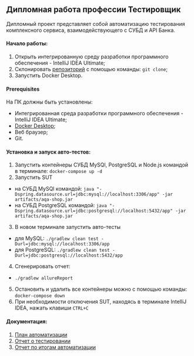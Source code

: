 ## Дипломная работа профессии Тестировщик

Дипломный проект представляет собой автоматизацию тестирования комплексного сервиса, взаимодействующего с СУБД и API Банка.

#### Начало работы:
1) Открыть интегрированную среду разработки программного обеспечения - IntelliJ IDEA Ultimate;
2) Склонировать [репозиторий](https://github.com/Crazyhell13/qa-diploma.git) c помощью команды: ```git clone```;
3) Запустить Docker Desktop.
   
#### Prerequisites
На ПК должны быть установлены:
- Интегрированная среда разработки программного обеспечения - IntelliJ IDEA Ultimate;
- [Docker Desktop](https://www.docker.com/products/docker-desktop/);
- Веб браузер;
- Git.

#### Установка и запуск авто-тестов:
1) Запустить контейнеры СУБД MySQl, PostgreSQL и Node.js командой в терминале:
```docker-compose up -d ```
2) Запустить SUT 
+ на СУБД MySQl командой:
```java "-Dspring.datasource.url=jdbc:mysql://localhost:3306/app" -jar artifacts/aqa-shop.jar```
+ на СУБД PostgreSQL командой:
```java "-Dspring.datasource.url=jdbc:postgresql://localhost:5432/app" -jar artifacts/aqa-shop.jar```
3) В новом терминале запустить авто-тесты 
+ для MySQL:
```./gradlew clean test -Durl=jdbc:mysql://localhost:3306/app```
+ для PostgreSQL:
```./gradlew clean test -Durl=jdbc:postgresql://localhost:5432/app```
4) Сгенерировать отчет:
+ ```./gradlew allureReport```
5) Остановить и удалить все контейнеры можно с помощью команды:
```docker-compose down```
6) При необходимости отключения SUT, находясь в терминале IntelliJ IDEA, нажать клавиши ```CTRL+C```
#### Документация:

1) [План автоматизации](https://github.com/Crazyhell13/qa-diploma/blob/1432f21ad8162731475de2e82e0ed7dd15c6ecc4/documentation/Plan.md)
2) [Отчет о тестировании]()
3) [Отчет по итогам автоматизации]()

